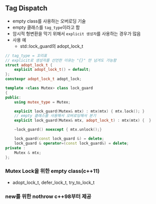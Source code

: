 ## Tag Dispatch
* empty class를 사용하는 오버로딩 기술
* empty 클래스를 `tag_type`이라고 함
* 암시적 형변환을 막기 위해서 `explicit 생성자`를 사용하는 경우가 많음
* 사용 예
  * std::lock_guard의 adopt_lock_t
```c++
// tag_type = 꼬리표
// explicit로 생성자를 선언한 이유는 "{}" 만 넘겨도 가능함
struct adopt_lock_t {
    explicit adopt_lock_t() = default;
};
constexpr adopt_lock_t adopt_lock;

template <class Mutex> class lock_guard
{
public:
    using mutex_type = Mutex;

    explicit lock_guard(Mutex& mtx) : mtx(mtx) { mtx.lock(); }
    // empty 클래스를 사용해서 오버로딩해서 분기
    explicit lock_guard(Mutex& mtx, adopt_lock_t) : mtx(mtx) {  }

    ~lock_guard() noexcept { mtx.unlock();}

    lock_guard(const lock_guard &) = delete;
    lock_guard & operator=(const lock_guard&) = delete;
private :
    Mutex & mtx;
};
```

### Mutex Lock을 위한 empty class(c++11)
* adopt_lock_t, defer_lock_t, try_to_lock_t
### new를 위한 nothrow c++98부터 제공